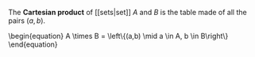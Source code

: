 The **Cartesian product** of [[sets|set]] $A$ and $B$ is the table made of all the pairs $(a,b)$.

\begin{equation}
A \times B = \left\\{(a,b) \mid a \in A, b \in B\right\\}
\end{equation}